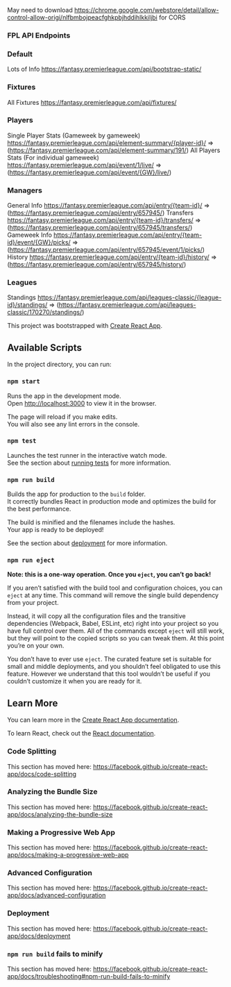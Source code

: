 May need to download https://chrome.google.com/webstore/detail/allow-control-allow-origi/nlfbmbojpeacfghkpbjhddihlkkiljbi for CORS

### FPL API Endpoints ###

### Default
Lots of Info
https://fantasy.premierleague.com/api/bootstrap-static/

### Fixtures
All Fixtures
https://fantasy.premierleague.com/api/fixtures/

### Players
Single Player Stats (Gameweek by gameweek)
https://fantasy.premierleague.com/api/element-summary/{player-id}/ => (https://fantasy.premierleague.com/api/element-summary/191/)
All Players Stats (For individual gameweek)
https://fantasy.premierleague.com/api/event/1/live/ => (https://fantasy.premierleague.com/api/event/{GW}/live/)

### Managers
General Info
https://fantasy.premierleague.com/api/entry/{team-id}/ => (https://fantasy.premierleague.com/api/entry/657945/)
Transfers
https://fantasy.premierleague.com/api/entry/{team-id}/transfers/ => (https://fantasy.premierleague.com/api/entry/657945/transfers/)
Gameweek Info
https://fantasy.premierleague.com/api/entry/{team-id}/event/{GW}/picks/ => (https://fantasy.premierleague.com/api/entry/657945/event/1/picks/)
History
https://fantasy.premierleague.com/api/entry/{team-id}/history/ => (https://fantasy.premierleague.com/api/entry/657945/history/)

### Leagues
Standings
https://fantasy.premierleague.com/api/leagues-classic/{league-id}/standings/ => (https://fantasy.premierleague.com/api/leagues-classic/170270/standings/)

This project was bootstrapped with [Create React App](https://github.com/facebook/create-react-app).

## Available Scripts

In the project directory, you can run:

### `npm start`

Runs the app in the development mode.<br>
Open [http://localhost:3000](http://localhost:3000) to view it in the browser.

The page will reload if you make edits.<br>
You will also see any lint errors in the console.

### `npm test`

Launches the test runner in the interactive watch mode.<br>
See the section about [running tests](https://facebook.github.io/create-react-app/docs/running-tests) for more information.

### `npm run build`

Builds the app for production to the `build` folder.<br>
It correctly bundles React in production mode and optimizes the build for the best performance.

The build is minified and the filenames include the hashes.<br>
Your app is ready to be deployed!

See the section about [deployment](https://facebook.github.io/create-react-app/docs/deployment) for more information.

### `npm run eject`

**Note: this is a one-way operation. Once you `eject`, you can’t go back!**

If you aren’t satisfied with the build tool and configuration choices, you can `eject` at any time. This command will remove the single build dependency from your project.

Instead, it will copy all the configuration files and the transitive dependencies (Webpack, Babel, ESLint, etc) right into your project so you have full control over them. All of the commands except `eject` will still work, but they will point to the copied scripts so you can tweak them. At this point you’re on your own.

You don’t have to ever use `eject`. The curated feature set is suitable for small and middle deployments, and you shouldn’t feel obligated to use this feature. However we understand that this tool wouldn’t be useful if you couldn’t customize it when you are ready for it.

## Learn More

You can learn more in the [Create React App documentation](https://facebook.github.io/create-react-app/docs/getting-started).

To learn React, check out the [React documentation](https://reactjs.org/).

### Code Splitting

This section has moved here: https://facebook.github.io/create-react-app/docs/code-splitting

### Analyzing the Bundle Size

This section has moved here: https://facebook.github.io/create-react-app/docs/analyzing-the-bundle-size

### Making a Progressive Web App

This section has moved here: https://facebook.github.io/create-react-app/docs/making-a-progressive-web-app

### Advanced Configuration

This section has moved here: https://facebook.github.io/create-react-app/docs/advanced-configuration

### Deployment

This section has moved here: https://facebook.github.io/create-react-app/docs/deployment

### `npm run build` fails to minify

This section has moved here: https://facebook.github.io/create-react-app/docs/troubleshooting#npm-run-build-fails-to-minify
